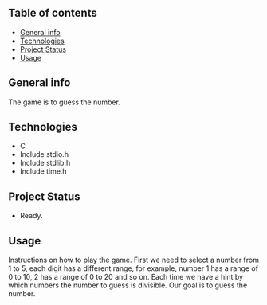 ## Table of contents
* [General info](#General-info)
* [Technologies](#Technologies)
* [Project Status](Project-status)
* [Usage](#Usage)

## General info
The game is to guess the number.

## Technologies
* C
* Include stdio.h
* Include stdlib.h
* Include time.h

## Project Status
- Ready.

## Usage
Instructions on how to play the game.
First we need to select a number from 1 to 5, each digit has a different range, for example, number 1 has a range of 0 to 10, 2 has a range of 0 to 20 and so on. Each time we have a hint by which numbers the number to guess is divisible. Our goal is to guess the number.

